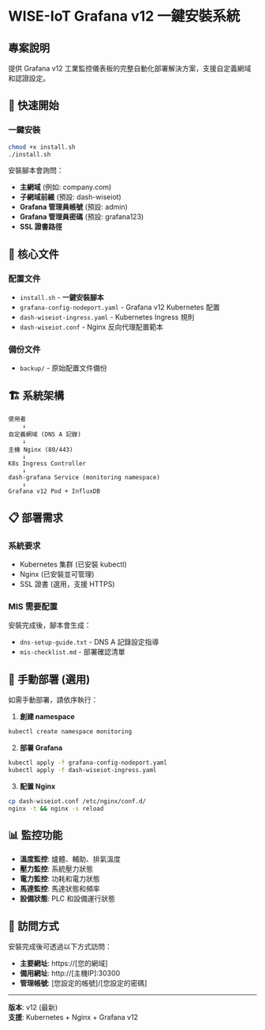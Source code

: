 # WISE-IoT Grafana v12 一鍵安裝系統

## 專案說明
提供 Grafana v12 工業監控儀表板的完整自動化部署解決方案，支援自定義網域和認證設定。

## 🚀 快速開始

### 一鍵安裝
```bash
chmod +x install.sh
./install.sh
```

安裝腳本會詢問：
- **主網域** (例如: company.com)
- **子網域前綴** (預設: dash-wiseiot)
- **Grafana 管理員帳號** (預設: admin)
- **Grafana 管理員密碼** (預設: grafana123)
- **SSL 證書路徑**

## 📁 核心文件

### 配置文件
- `install.sh` - **一鍵安裝腳本**
- `grafana-config-nodeport.yaml` - Grafana v12 Kubernetes 配置
- `dash-wiseiot-ingress.yaml` - Kubernetes Ingress 規則
- `dash-wiseiot.conf` - Nginx 反向代理配置範本

### 備份文件
- `backup/` - 原始配置文件備份

## 🏗️ 系統架構

```
使用者
    ↓
自定義網域 (DNS A 記錄)
    ↓
主機 Nginx (80/443)
    ↓
K8s Ingress Controller
    ↓
dash-grafana Service (monitoring namespace)
    ↓  
Grafana v12 Pod + InfluxDB
```

## 📋 部署需求

### 系統要求
- Kubernetes 集群 (已安裝 kubectl)
- Nginx (已安裝並可管理)
- SSL 證書 (選用，支援 HTTPS)

### MIS 需要配置
安裝完成後，腳本會生成：
- `dns-setup-guide.txt` - DNS A 記錄設定指導
- `mis-checklist.md` - 部署確認清單

## 🔧 手動部署 (選用)

如需手動部署，請依序執行：

1. **創建 namespace**
```bash
kubectl create namespace monitoring
```

2. **部署 Grafana**
```bash
kubectl apply -f grafana-config-nodeport.yaml
kubectl apply -f dash-wiseiot-ingress.yaml
```

3. **配置 Nginx**
```bash
cp dash-wiseiot.conf /etc/nginx/conf.d/
nginx -t && nginx -s reload
```

## 📊 監控功能

- **溫度監控**: 爐體、輔助、排氣溫度
- **壓力監控**: 系統壓力狀態
- **電力監控**: 功耗和電力狀態  
- **馬達監控**: 馬達狀態和頻率
- **設備狀態**: PLC 和設備運行狀態

## 🎯 訪問方式

安裝完成後可透過以下方式訪問：
- **主要網址**: https://[您的網域]
- **備用網址**: http://[主機IP]:30300
- **管理帳號**: [您設定的帳號]/[您設定的密碼]

---
**版本**: v12 (最新)  
**支援**: Kubernetes + Nginx + Grafana v12